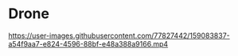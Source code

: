 # Drone

https://user-images.githubusercontent.com/77827442/159083837-a54f9aa7-e824-4596-88bf-e48a388a9166.mp4
